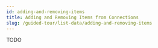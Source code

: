 ```yaml
---
id: adding-and-removing-items
title: Adding and Removing Items from Connections
slug: /guided-tour/list-data/adding-and-removing-items
---
```

TODO
